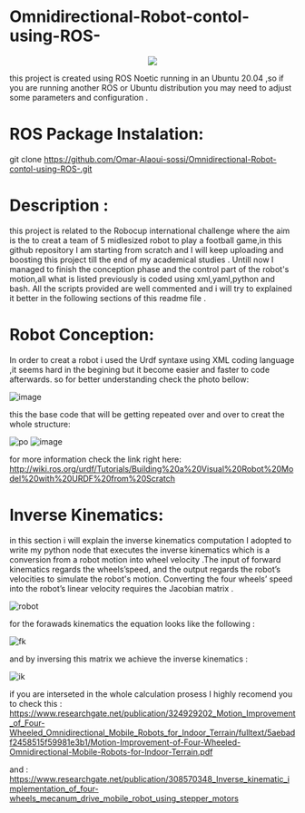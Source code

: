 # Omnidirectional-Robot-contol-using-ROS-

<p align="center">
   <img src=https://user-images.githubusercontent.com/91972670/174865626-2edb3505-2600-4497-8e95-7cce75de9c61.png >  
</p>

this project is created using ROS Noetic running in an Ubuntu 20.04 ,so if you are running another ROS or Ubuntu distribution you may need to adjust some parameters and configuration .

# ROS Package Instalation: 

git clone https://github.com/Omar-Alaoui-sossi/Omnidirectional-Robot-contol-using-ROS-.git



# Description :

this project is related to the Robocup international challenge where the aim is the to creat a team of 5 midlesized robot to play a football game,in this github repository I am starting from scratch and I will keep uploading and boosting this project till the end of my academical studies .
Untill now I managed to finish the conception phase and the control part of the robot's motion,all what is listed previously is coded using xml,yaml,python and bash. 
All the scripts provided are well commented and i will try to explained it better in the following sections of this readme file .

# Robot Conception:

In order to creat a robot i used the Urdf syntaxe using XML coding language ,it seems hard in the begining but it become easier and faster to code afterwards.
so for better understanding check the photo bellow: 

![image](https://user-images.githubusercontent.com/91972670/174816082-ed457922-fb27-4344-b72e-b7fde29c23d8.png)

this the base code that will be getting repeated over and over to creat the whole structure:

![po](https://user-images.githubusercontent.com/91972670/174818882-c24351d8-38d6-4045-bdd5-88d5cbae8ff4.png)
![image](https://user-images.githubusercontent.com/91972670/174817212-23c12200-475f-4413-95f1-e17c7cebdbe5.png)

for more information check the link right here: http://wiki.ros.org/urdf/Tutorials/Building%20a%20Visual%20Robot%20Model%20with%20URDF%20from%20Scratch

# Inverse Kinematics:

in this section i will explain the inverse kinematics computation I adopted to write my python node that executes the inverse kinematics which is a conversion from a robot motion into wheel velocity .The input of forward kinematics regards the wheels’speed, and the output regards the robot’s velocities 
 to simulate the robot's motion. Converting the four wheels’ speed into the robot’s linear velocity requires the Jacobian matrix . 
 
   ![robot](https://user-images.githubusercontent.com/91972670/174830808-97bcdd66-9d69-4114-8dfd-92ae6f779585.PNG)

for the forawads kinematics the equation looks like the following :

   ![fk](https://user-images.githubusercontent.com/91972670/174830621-9d3207a2-8412-405a-bef7-8d2603910b15.PNG)

and by inversing this matrix we achieve the inverse kinematics :

   ![ik](https://user-images.githubusercontent.com/91972670/174830730-cf24af80-af49-4b10-83bb-2a9dc060c8b3.png)
   
if you are interseted in the whole calculation prosess I highly recomend you to check this : https://www.researchgate.net/publication/324929202_Motion_Improvement_of_Four-Wheeled_Omnidirectional_Mobile_Robots_for_Indoor_Terrain/fulltext/5aebadf2458515f59981e3b1/Motion-Improvement-of-Four-Wheeled-Omnidirectional-Mobile-Robots-for-Indoor-Terrain.pdf

and : https://www.researchgate.net/publication/308570348_Inverse_kinematic_implementation_of_four-wheels_mecanum_drive_mobile_robot_using_stepper_motors
